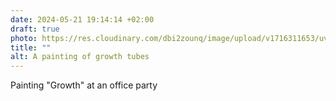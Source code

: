 ```yaml
---
date: 2024-05-21 19:14:14 +02:00
draft: true
photo: https://res.cloudinary.com/dbi2zounq/image/upload/v1716311653/uvleyvybykhmvgy89tnn.jpg
title: ""
alt: A painting of growth tubes
---
```


Painting "Growth" at an office party
